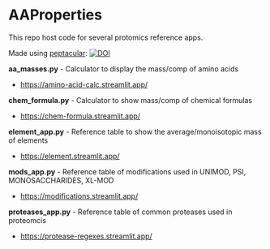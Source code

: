 # AAProperties

This repo host code for several protomics reference apps. 

Made using [peptacular](https://github.com/pgarrett-scripps/peptacular):
[![DOI](https://zenodo.org/badge/591504879.svg)](https://doi.org/10.5281/zenodo.15054278)

**aa_masses.py** - Calculator to display the mass/comp of amino acids
- https://amino-acid-calc.streamlit.app/

**chem_formula.py** - Calculator to show mass/comp of chemical formulas
- https://chem-formula.streamlit.app/

**element_app.py** - Reference table to show the average/monoisotopic mass of elements
- https://element.streamlit.app/

**mods_app.py** - Reference table of modifications used in UNIMOD, PSI, MONOSACCHARIDES, XL-MOD
- https://modifications.streamlit.app/

**proteases_app.py** - Reference table of common proteases used in proteomcis
- https://protease-regexes.streamlit.app/
